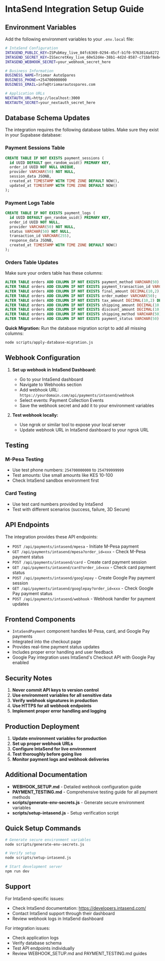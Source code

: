 # IntaSend Integration Setup Guide

## Environment Variables

Add the following environment variables to your `.env.local` file:

```bash
# IntaSend Configuration
INTASEND_PUBLIC_KEY=ISPubKey_live_84fc6369-0294-45cf-b1f0-9763814a8272
INTASEND_SECRET_KEY=ISSecretKey_live_60e52d4e-38b1-4d2d-8587-c71bbf8eb40e
INTASEND_WEBHOOK_SECRET=your_webhook_secret_here

# Business Information
BUSINESS_NAME=Triomar AutoSpares
BUSINESS_PHONE=+254700000000
BUSINESS_EMAIL=info@triomarautospares.com

# Application URLs
NEXTAUTH_URL=http://localhost:3000
NEXTAUTH_SECRET=your_nextauth_secret_here
```

## Database Schema Updates

The integration requires the following database tables. Make sure they exist in your Supabase database:

### Payment Sessions Table
```sql
CREATE TABLE IF NOT EXISTS payment_sessions (
  id UUID DEFAULT gen_random_uuid() PRIMARY KEY,
  order_id UUID NOT NULL UNIQUE,
  provider VARCHAR(50) NOT NULL,
  session_data JSONB,
  created_at TIMESTAMP WITH TIME ZONE DEFAULT NOW(),
  updated_at TIMESTAMP WITH TIME ZONE DEFAULT NOW()
);
```

### Payment Logs Table
```sql
CREATE TABLE IF NOT EXISTS payment_logs (
  id UUID DEFAULT gen_random_uuid() PRIMARY KEY,
  order_id UUID NOT NULL,
  provider VARCHAR(50) NOT NULL,
  status VARCHAR(50) NOT NULL,
  transaction_id VARCHAR(255),
  response_data JSONB,
  created_at TIMESTAMP WITH TIME ZONE DEFAULT NOW()
);
```

### Orders Table Updates
Make sure your orders table has these columns:
```sql
ALTER TABLE orders ADD COLUMN IF NOT EXISTS payment_method VARCHAR(50);
ALTER TABLE orders ADD COLUMN IF NOT EXISTS payment_transaction_id VARCHAR(255);
ALTER TABLE orders ADD COLUMN IF NOT EXISTS final_amount DECIMAL(10,2);
ALTER TABLE orders ADD COLUMN IF NOT EXISTS order_number VARCHAR(50);
ALTER TABLE orders ADD COLUMN IF NOT EXISTS tax_amount DECIMAL(10,2) DEFAULT 0;
ALTER TABLE orders ADD COLUMN IF NOT EXISTS shipping_amount DECIMAL(10,2) DEFAULT 0;
ALTER TABLE orders ADD COLUMN IF NOT EXISTS discount_amount DECIMAL(10,2) DEFAULT 0;
ALTER TABLE orders ADD COLUMN IF NOT EXISTS shipping_method VARCHAR(50) DEFAULT 'standard';
ALTER TABLE orders ADD COLUMN IF NOT EXISTS payment_status VARCHAR(50) DEFAULT 'pending';
```

**Quick Migration:**
Run the database migration script to add all missing columns:
```bash
node scripts/apply-database-migration.js
```

## Webhook Configuration

1. **Set up webhook in IntaSend Dashboard:**
   - Go to your IntaSend dashboard
   - Navigate to Webhooks section
   - Add webhook URL: `https://yourdomain.com/api/payments/intasend/webhook`
   - Select events: Payment Collection Events
   - Save the webhook secret and add it to your environment variables

2. **Test webhook locally:**
   - Use ngrok or similar tool to expose your local server
   - Update webhook URL in IntaSend dashboard to your ngrok URL

## Testing

### M-Pesa Testing
- Use test phone numbers: `254700000000` to `254799999999`
- Test amounts: Use small amounts like KES 10-100
- Check IntaSend sandbox environment first

### Card Testing
- Use test card numbers provided by IntaSend
- Test with different scenarios (success, failure, 3D Secure)

## API Endpoints

The integration provides these API endpoints:

- `POST /api/payments/intasend/mpesa` - Initiate M-Pesa payment
- `GET /api/payments/intasend/mpesa?order_id=xxx` - Check M-Pesa payment status
- `POST /api/payments/intasend/card` - Create card payment session
- `GET /api/payments/intasend/card?order_id=xxx` - Check card payment status
- `POST /api/payments/intasend/googlepay` - Create Google Pay payment session
- `GET /api/payments/intasend/googlepay?order_id=xxx` - Check Google Pay payment status
- `POST /api/payments/intasend/webhook` - Webhook handler for payment updates

## Frontend Components

- `IntaSendPayment` component handles M-Pesa, card, and Google Pay payments
- Integrated into the checkout page
- Provides real-time payment status updates
- Includes proper error handling and user feedback
- Google Pay integration uses IntaSend's Checkout API with Google Pay enabled

## Security Notes

1. **Never commit API keys to version control**
2. **Use environment variables for all sensitive data**
3. **Verify webhook signatures in production**
4. **Use HTTPS for all webhook endpoints**
5. **Implement proper error handling and logging**

## Production Deployment

1. **Update environment variables for production**
2. **Set up proper webhook URLs**
3. **Configure IntaSend for live environment**
4. **Test thoroughly before going live**
5. **Monitor payment logs and webhook deliveries**

## Additional Documentation

- **WEBHOOK_SETUP.md** - Detailed webhook configuration guide
- **PAYMENT_TESTING.md** - Comprehensive testing guide for all payment methods
- **scripts/generate-env-secrets.js** - Generate secure environment variables
- **scripts/setup-intasend.js** - Setup verification script

## Quick Setup Commands

```bash
# Generate secure environment variables
node scripts/generate-env-secrets.js

# Verify setup
node scripts/setup-intasend.js

# Start development server
npm run dev
```

## Support

For IntaSend-specific issues:
- Check IntaSend documentation: https://developers.intasend.com/
- Contact IntaSend support through their dashboard
- Review webhook logs in IntaSend dashboard

For integration issues:
- Check application logs
- Verify database schema
- Test API endpoints individually
- Review WEBHOOK_SETUP.md and PAYMENT_TESTING.md guides
